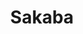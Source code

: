 ---
layout: place
title: Sakaba
permalink: /colorado/avon/sakaba.html
stateAbbr: CO
stateName: Colorado
cityName: Avon
seo:
  type: restaurant
  links: >-
    https://www.ritzcarlton.com/en/hotels/whrrz-the-ritz-carlton-bachelor-gulch/dining/?scid=feed67b0-9a2f-4de1-8df6-114544116108
place_id: ChIJWzTWRnnZQYcRU5Nlh90vO3I
photos:
  - name: >-
      places/ChIJWzTWRnnZQYcRU5Nlh90vO3I/photos/AeeoHcKKe2wcTXrMYxys6m8qh2Gmx6CNt6nPkd70h3stDCRuQPGYBOaW1O0JesuDSCq1jFK3-zHCtdHgL1F6291eJbh-bXhPBcBmmCwph82yzd3rXgaTCsermzOLE_h5vm-0MCTsK6BerkNIfvjKLCITFHrKOugpefCM86zZKei31gD5ghtU65YNZQ7hpdieXXGR8EGQ1Gbe_fdld_AkwFL6AiHF7fOVbK8EntcYdQCpgPX2uA3WCbrqn4FcZu-hv5kwCEXOY8DUeat8tpKQJkzpM6mA7I6dTb4lQxRO7QqeaWmNxw
    widthPx: 1800
    heightPx: 1800
    authorAttributions:
      - displayName: Sakaba
        uri: https://maps.google.com/maps/contrib/110005781640295091603
        photoUri: >-
          https://lh3.googleusercontent.com/a-/ALV-UjXHoXKGz3anLJxEGVzY49E2aohqt1Ld7BkWNSW2UX6JfFfvsAI=s100-p-k-no-mo
    flagContentUri: >-
      https://www.google.com/local/imagery/report/?cb_client=maps_api_places.places_api&image_key=!1e10!2sAF1QipPb7YO9yJB5fGfvXyi85DSEsasNxGTHNbtuE5sO&hl=en-US
    googleMapsUri: >-
      https://www.google.com/maps/place//data=!3m4!1e2!3m2!1sAF1QipPb7YO9yJB5fGfvXyi85DSEsasNxGTHNbtuE5sO!2e10!4m2!3m1!1s0x8741d97946d6345b:0x723b2fdd87659353
  - name: >-
      places/ChIJWzTWRnnZQYcRU5Nlh90vO3I/photos/AeeoHcKoNoAzArZoiszbTvq5Uu8Q-i3Ru7MgRX3C1ze9rbDnO8S5ZNY1eDgmLC9Cak1NLppM7cMIynzuYrfp71TOlEsrhxBGhtcYBvzldKjgKqErtFSwGS3XovezBE0eiywkuZsSLIYf5xh_FdGoijwEiBqJt6Pfl3Vh88c5fIxUTa2WHp4t_JMITuhoqhzyEpSxRP7-FjsgtWbNevTYYK8Swk7laeMHSChtnjs8b-_b6Lw4WULLWvtdZjWqWmhJ6aFuGg6IY3Al5gqKdFEBg-mVh3iLWnhB6EppU2xL5fu366PYLQ
    widthPx: 2417
    heightPx: 3000
    authorAttributions:
      - displayName: Sakaba
        uri: https://maps.google.com/maps/contrib/110005781640295091603
        photoUri: >-
          https://lh3.googleusercontent.com/a-/ALV-UjXHoXKGz3anLJxEGVzY49E2aohqt1Ld7BkWNSW2UX6JfFfvsAI=s100-p-k-no-mo
    flagContentUri: >-
      https://www.google.com/local/imagery/report/?cb_client=maps_api_places.places_api&image_key=!1e10!2sAF1QipNAkXxHzMzOAc3hCwG8A0eKn0ORcTgbgHZEfN9c&hl=en-US
    googleMapsUri: >-
      https://www.google.com/maps/place//data=!3m4!1e2!3m2!1sAF1QipNAkXxHzMzOAc3hCwG8A0eKn0ORcTgbgHZEfN9c!2e10!4m2!3m1!1s0x8741d97946d6345b:0x723b2fdd87659353
  - name: >-
      places/ChIJWzTWRnnZQYcRU5Nlh90vO3I/photos/AeeoHcJU-Gt5jsLwCeSaTIzbJiP0RuVFdXIEUmcO7oXRR61SsmCnQ_q1uedxHNqH5jBx3bTDyXS1DVs8GcpV7I76_E3-HCfN5gGz18vCfv7--Eb5zeGQa0pJfQzDXC1PX-fXUwqGeRgZsAWWzPp19Ao350KtGeQrT4NciP94evg4IoZ5oXvLL5nWMLQ1XVwSCZOQgr-l3m-KFLDaHup1Tb7VrresgXNs8F8qDy9_PuWjWoYJWB85JdU9D4u3PSXDzT3SfX3L9SsLoWqjqc7v9Pv-H9yxEzBxgt59l8OY2ye24ShPQHO7E9BlcHMoVIac9GWpw1qMAOowN9tWFyEvBq9H-7Wrw9iQiXiWYCcUm-aEZmuAmsBvDdt2awiE-X7JFddLeJ8T2tpQkmyN7wDVFQ0A_1-GazVLqHp36zAaRFUsoE2iAQ
    widthPx: 4032
    heightPx: 3024
    authorAttributions:
      - displayName: Leigh Ramirez
        uri: https://maps.google.com/maps/contrib/116294311955049069891
        photoUri: >-
          https://lh3.googleusercontent.com/a-/ALV-UjVUPKK88eOfBmdtro3pyO0rjtJqRDCfx38ceVapJzWAzkMHx02I=s100-p-k-no-mo
    flagContentUri: >-
      https://www.google.com/local/imagery/report/?cb_client=maps_api_places.places_api&image_key=!1e10!2sCIHM0ogKEICAgICdxI6UZA&hl=en-US
    googleMapsUri: >-
      https://www.google.com/maps/place//data=!3m4!1e2!3m2!1sCIHM0ogKEICAgICdxI6UZA!2e10!4m2!3m1!1s0x8741d97946d6345b:0x723b2fdd87659353
  - name: >-
      places/ChIJWzTWRnnZQYcRU5Nlh90vO3I/photos/AeeoHcIqifWy14lCjDosJBrEDVAh2y0GGjaaSizmMdrlVb6vrWwzyjm2vUgEehmX3dg6ifkOtIDCIzHGeRoZeHfZr6iLfu9Jt2H4weXUl_eXboEE_mqwfrCjCOESCHFulSWXd1LkYXBFbkbOdgBxoQRGf_8HCiNmuIcMkQz7Qcv7QNZjRg4cUIG-rgHJsrZLNilA-kO6G7vaClfP2jKL81lCCYO4NAWog4oAtUhtTuLFBv4bJg13hBdTz8nCXZbfyo2YPabo2cevBFkgzRV3iekbpXJQqqveSisBAzOqMeYuraJKm2u6q8eguzLfpH3c4QgcaFSvdJcbW2MOjgPiMtbQg0-L2S9p5txRORK7j8X0xf9BTmv7g1gEW4h2s4LaCy4dd3PbGbtLjw8vqnHj2H0AiiSSiBLNKvu_N1dAhmywzOI0iA
    widthPx: 4032
    heightPx: 3024
    authorAttributions:
      - displayName: Hina Cao
        uri: https://maps.google.com/maps/contrib/105413875643740011378
        photoUri: >-
          https://lh3.googleusercontent.com/a-/ALV-UjXeC80AtS1n7dSs50mYoXpaBWDRVQqq4ZiGSyZTZGnvMik5gzRO=s100-p-k-no-mo
    flagContentUri: >-
      https://www.google.com/local/imagery/report/?cb_client=maps_api_places.places_api&image_key=!1e10!2sCIHM0ogKEICAgICvsZbpSA&hl=en-US
    googleMapsUri: >-
      https://www.google.com/maps/place//data=!3m4!1e2!3m2!1sCIHM0ogKEICAgICvsZbpSA!2e10!4m2!3m1!1s0x8741d97946d6345b:0x723b2fdd87659353
  - name: >-
      places/ChIJWzTWRnnZQYcRU5Nlh90vO3I/photos/AeeoHcKPtqg0VqNTYz0LQnK7Iaupsiu20tgHK0-ALAx66X24u7Poe27M3B1034iSTmExFRWycOi4dDdfm80zQbr3KVSUP3njUSACRZWP818tsIdKM8UKIjAiinQf4PtG0CRjgkc7JbgGYhIF7xtDm-93MVhWht4FNf9JlXLwyXzDVEZgitdfpcMcW7QMfU4VlXo--sZ4_Zvmzwa2vrvsm3pHkyqBnKpkzGsLe5etf6D4vD9qQG0tKARgRPa2xvZ2L_DPU2oVuEYtIKGSOLDnyb7BKDjJykZjaDHu_X8JMyiRl9hbaHc34alw_YqNT8ic8cUFb1KXuBV0GncAZ9CGtJagsXVV_N2_U3vYy_A9wNRv-UG7Vw4W8av9OLCXJq84QK9PaRuLdxNmpQ_IETrrB3_3SA8YS43VZblqU9QhGgAHnSV_rANH
    widthPx: 3024
    heightPx: 4032
    authorAttributions:
      - displayName: tina hahn
        uri: https://maps.google.com/maps/contrib/101895166869949874709
        photoUri: >-
          https://lh3.googleusercontent.com/a-/ALV-UjX6c2SC-jxQ8Q2D3GmqtGeGUQev45kpj-vqDGwkk2haLSO4wuUQ=s100-p-k-no-mo
    flagContentUri: >-
      https://www.google.com/local/imagery/report/?cb_client=maps_api_places.places_api&image_key=!1e10!2sCIHM0ogKEICAgIDu4s6_vQE&hl=en-US
    googleMapsUri: >-
      https://www.google.com/maps/place//data=!3m4!1e2!3m2!1sCIHM0ogKEICAgIDu4s6_vQE!2e10!4m2!3m1!1s0x8741d97946d6345b:0x723b2fdd87659353
  - name: >-
      places/ChIJWzTWRnnZQYcRU5Nlh90vO3I/photos/AeeoHcJd26TnPUt0FMKWh8fxUcazqb0TMDq1_o3ZLq9PUbg7KGWpTeJnrN29BYUJnQH-YuOR5pZ8MOjfs9RHfnMPt6oCI595HdSAcx1Jw6PbhsVMFxVpGJazxCEHQFNOb2y6r12khpl5zVi48ZFp4BA4SKRATaLzPfR1hB3iI06pCnZFVeojsC0I7nMHJcTkoqRm0XhfAEweC0gXXxksHhlXAei-PBepPDe3Mv2mMBi01K9sAfPaMWNh5yS2qCMM-uVuSxldf2I0HWNQWQYiw9vSwuEWguTLzdB30tmsjCRX74VnK-bUzx0aza_tu9TbW4hCnyCe9q04-80R4MdMJYnDdbbuMM2UZ_dd-xtgzC3s2PVLz4SB8k7d-xl548AcEItVHyQ9PIX3AwegwEasfWin_KUTQAxY91gt9fkrw9BS6GjXYg
    widthPx: 3024
    heightPx: 4032
    authorAttributions:
      - displayName: Hina Cao
        uri: https://maps.google.com/maps/contrib/105413875643740011378
        photoUri: >-
          https://lh3.googleusercontent.com/a-/ALV-UjXeC80AtS1n7dSs50mYoXpaBWDRVQqq4ZiGSyZTZGnvMik5gzRO=s100-p-k-no-mo
    flagContentUri: >-
      https://www.google.com/local/imagery/report/?cb_client=maps_api_places.places_api&image_key=!1e10!2sCIHM0ogKEICAgICvsZbpWA&hl=en-US
    googleMapsUri: >-
      https://www.google.com/maps/place//data=!3m4!1e2!3m2!1sCIHM0ogKEICAgICvsZbpWA!2e10!4m2!3m1!1s0x8741d97946d6345b:0x723b2fdd87659353
  - name: >-
      places/ChIJWzTWRnnZQYcRU5Nlh90vO3I/photos/AeeoHcLCd0x9RdGDEz3v8enJAthBaESOk1iZQ4sNAsMvh54Yh5WxWLniK9Qo-nYasjr8D9gKv2aYIbJmJyqzMWglTgLxd4gxSbKdh-Ol_WvW_cz3ILaOhfEcYQCMZj4DLhK2-6-O_IM47kyWWTdv7lTN5BJLvZOibviMLj_BJiJ_80tFgqJR5ssbA3YVWNa5u0Ixg3yFqTsyccseivlM8qEiRK8pnv7-20QjBh5fpQvn74Bi_fXc0Cac-i-LzSewtMBAy54vNtJz-UxA3k8OplnawuChZPRBeP_UkQG2D5QjIfyIhw
    widthPx: 2000
    heightPx: 1334
    authorAttributions:
      - displayName: Sakaba
        uri: https://maps.google.com/maps/contrib/110005781640295091603
        photoUri: >-
          https://lh3.googleusercontent.com/a-/ALV-UjXHoXKGz3anLJxEGVzY49E2aohqt1Ld7BkWNSW2UX6JfFfvsAI=s100-p-k-no-mo
    flagContentUri: >-
      https://www.google.com/local/imagery/report/?cb_client=maps_api_places.places_api&image_key=!1e10!2sAF1QipOMlauDi-Jujqmo9G5MCyoJNmk23549q8LyI5fU&hl=en-US
    googleMapsUri: >-
      https://www.google.com/maps/place//data=!3m4!1e2!3m2!1sAF1QipOMlauDi-Jujqmo9G5MCyoJNmk23549q8LyI5fU!2e10!4m2!3m1!1s0x8741d97946d6345b:0x723b2fdd87659353
  - name: >-
      places/ChIJWzTWRnnZQYcRU5Nlh90vO3I/photos/AeeoHcJ79vRngGNtOvXwYAcWnZQqRpwxNjPbxwi_p6lgWJLNwA7FWrNRV9pogLKo3_ijdapVNm5SmUGZY3E-FFC31ukRat5XdsExx6Rv6Dl6rcqZqypCaI20O74oSNKpKAmfoKIJM8sW-wTI8V3JMY1y1iG1jgXYezjy2PV1pJF0MSY1CHYQJywaed1VgmYd60-I87VeFDkKK9YepUjMg4CSeolGynovYiwlUIv_4liAGEE11GG9NOQ17V1COtpdOe5g9CV3aQnE0bdTpNNEI2FilSfEwKrVt--gbj5UtMKraVexCChZGMUyYHkxwPRtqBctjZz_5I1-T0MKGDCYIDYNt6c8LFW45HuzZ0cXl9Ri_GQ60iRiXVEzvura0T4DSgVrHH0hrzZrTFgL0rBix-sDGIU7VE2PsFYUJccgr-pJBqZTJw
    widthPx: 4032
    heightPx: 3024
    authorAttributions:
      - displayName: Seth Levy
        uri: https://maps.google.com/maps/contrib/107122344446849764746
        photoUri: >-
          https://lh3.googleusercontent.com/a-/ALV-UjXl54Rj43xnnNZ1dhkF9eGYbUma7ygyFfAvav-1muhjK91Hy8C0HQ=s100-p-k-no-mo
    flagContentUri: >-
      https://www.google.com/local/imagery/report/?cb_client=maps_api_places.places_api&image_key=!1e10!2sCIHM0ogKEICAgIDMlo-tCw&hl=en-US
    googleMapsUri: >-
      https://www.google.com/maps/place//data=!3m4!1e2!3m2!1sCIHM0ogKEICAgIDMlo-tCw!2e10!4m2!3m1!1s0x8741d97946d6345b:0x723b2fdd87659353
  - name: >-
      places/ChIJWzTWRnnZQYcRU5Nlh90vO3I/photos/AeeoHcJW8FA2umM4yyAM-9kh4KjpKrstDzYIpZsflEwvlN0PDaTlNP0au8oPRtvSk1lk76DZN2IVGY0z0r-dVrth4k6ut4r8WaU0QiQ1XVDVB2zp17wF2Zc_XXmtn8M_MHGkiiyrwi7LWhKrrcxIVtytEdlxb_7CRbqpjURLxvr4TXFxPvkTjWyhIDkNWwJV8mjes-ogQZNN9r_DiJaTMAHzJuHezErVr_wYzVxQW2SPfQi7S1H3ipZSsta9dFpKEGtTjCJ2eacs4DTjHS2lrpSJN7YJNEmtjft4rklgxvdiO6B16dXynMBxuK4vOKBMqOfkZHY37X7WKjhBxfAEKcRc17yFsR0huAi267RNVjd_1NY-3SB4KlQ6OmfV6lU1NlJexXALb4VWU0oq0nyj-mOTzwbJ6u3muxEL2ow
    widthPx: 3024
    heightPx: 4032
    authorAttributions:
      - displayName: Sean M
        uri: https://maps.google.com/maps/contrib/112954619983579805420
        photoUri: >-
          https://lh3.googleusercontent.com/a-/ALV-UjWwZDOLL3jizw4hL9nuBDjAusciHaicar5m8bqXJo7OZjxb-1m1=s100-p-k-no-mo
    flagContentUri: >-
      https://www.google.com/local/imagery/report/?cb_client=maps_api_places.places_api&image_key=!1e10!2sCIHM0ogKEICAgID35Y3fPg&hl=en-US
    googleMapsUri: >-
      https://www.google.com/maps/place//data=!3m4!1e2!3m2!1sCIHM0ogKEICAgID35Y3fPg!2e10!4m2!3m1!1s0x8741d97946d6345b:0x723b2fdd87659353
  - name: >-
      places/ChIJWzTWRnnZQYcRU5Nlh90vO3I/photos/AeeoHcISN8AeIrLhFkZZmkSFWc-ih5Lg26wZXakksnyuNpVVsLTVKrhaTKnIYvOKwb1cHWua0uZsvS4fGQpWz09XbOdo-Nkm2Ex9YWALXXafbg0oIgEl2XRbg2eByjjS51eb5Mi9YH-WkTkGuV4jY0okvg-mnTLpMI55Pr0iKyAIDLMYxnB-w02xOVEh-FlgtmXJJ-Ty4_hczIK9gFmmxEd_HFRUP2FX-J0kyLoHb2VUNBqGHZ3x1Rtlgu0VBSQv-CbPUbSwqlpbYPF-vV4xAAMc2KGRMWmo0U-qhNNJRmMHZsc9gw
    widthPx: 3000
    heightPx: 3000
    authorAttributions:
      - displayName: Sakaba
        uri: https://maps.google.com/maps/contrib/110005781640295091603
        photoUri: >-
          https://lh3.googleusercontent.com/a-/ALV-UjXHoXKGz3anLJxEGVzY49E2aohqt1Ld7BkWNSW2UX6JfFfvsAI=s100-p-k-no-mo
    flagContentUri: >-
      https://www.google.com/local/imagery/report/?cb_client=maps_api_places.places_api&image_key=!1e10!2sAF1QipNGdWG3Hv6Ji29JjmKJcWwFxVM9bIx1Wi2SO8RC&hl=en-US
    googleMapsUri: >-
      https://www.google.com/maps/place//data=!3m4!1e2!3m2!1sAF1QipNGdWG3Hv6Ji29JjmKJcWwFxVM9bIx1Wi2SO8RC!2e10!4m2!3m1!1s0x8741d97946d6345b:0x723b2fdd87659353
address: 0130 Daybreak Ridge Rd, Avon, CO 81620, USA
street: 0130 Daybreak Ridge Rd
city: Avon
state: CO
zip: '81620'
country: USA
neighborhood: null
latitude: '39.623404'
longitude: '-106.541124'
accessibility_options:
  wheelchairAccessibleParking: true
  wheelchairAccessibleEntrance: true
  wheelchairAccessibleRestroom: true
  wheelchairAccessibleSeating: true
business_status: CLOSED_TEMPORARILY
name: Sakaba
google_maps_links:
  directionsUri: >-
    https://www.google.com/maps/dir//''/data=!4m7!4m6!1m1!4e2!1m2!1m1!1s0x8741d97946d6345b:0x723b2fdd87659353!3e0
  placeUri: https://maps.google.com/?cid=8231225372455572307
  writeAReviewUri: >-
    https://www.google.com/maps/place//data=!4m3!3m2!1s0x8741d97946d6345b:0x723b2fdd87659353!12e1
  reviewsUri: >-
    https://www.google.com/maps/place//data=!4m4!3m3!1s0x8741d97946d6345b:0x723b2fdd87659353!9m1!1b1
  photosUri: >-
    https://www.google.com/maps/place//data=!4m3!3m2!1s0x8741d97946d6345b:0x723b2fdd87659353!10e5
primary_type: Restaurant
opening_hours:
  regular: null
  current: null
secondary_opening_hours:
  regular:
    weekdayDescriptions: null
    type: null
  current:
    weekdayDescriptions: null
    type: null
phone: (970) 343-1168
price_level: null
price_range: $100 &ndash; & up
rating: '4.2'
rating_count: 61
website: >-
  https://www.ritzcarlton.com/en/hotels/whrrz-the-ritz-carlton-bachelor-gulch/dining/?scid=feed67b0-9a2f-4de1-8df6-114544116108
description: >-
  Experience Sakaba in Avon, CO$$$Nestled in Avon, CO, Sakaba stands out as a
  premier spot for those seeking authentic Japanese cuisine in a luxurious
  setting. This restaurant delights with traditional fare, including fresh sushi
  options that capture the essence of Japanese dining, complemented by an
  omakase bar and inviting outdoor seating for a relaxed meal. Visitors can
  enjoy the serene mountain views while savoring expertly prepared dishes,
  making it a go-to choice for sushi enthusiasts exploring top-rated options
  near you. The venue's thoughtful accessibility features and cozy atmosphere
  enhance the overall experience, ideal for anyone looking for sushi restaurants
  that blend elegance with flavorful bites. Whether you're in the mood for
  innovative rolls or classic selections, Sakaba offers a memorable escape in
  the heart of Colorado's dining scene.
generative_summary: >-
  Experience Sakaba in Avon, CO$$$Nestled in Avon, CO, Sakaba stands out as a
  premier spot for those seeking authentic Japanese cuisine in a luxurious
  setting. This restaurant delights with traditional fare, including fresh sushi
  options that capture the essence of Japanese dining, complemented by an
  omakase bar and inviting outdoor seating for a relaxed meal. Visitors can
  enjoy the serene mountain views while savoring expertly prepared dishes,
  making it a go-to choice for sushi enthusiasts exploring top-rated options
  near you. The venue's thoughtful accessibility features and cozy atmosphere
  enhance the overall experience, ideal for anyone looking for sushi restaurants
  that blend elegance with flavorful bites. Whether you're in the mood for
  innovative rolls or classic selections, Sakaba offers a memorable escape in
  the heart of Colorado's dining scene.
generative_disclosure: Summarized by AI using the Grok-3-Mini model.
reviews:
  - name: >-
      places/ChIJWzTWRnnZQYcRU5Nlh90vO3I/reviews/ChdDSUhNMG9nS0VJQ0FnSUQzNVkzZnJnRRAB
    relativePublishTimeDescription: 5 months ago
    rating: 5
    text:
      text: >-
        Amazing time at Sakaba! Excellent menu that should hit the spot for
        anyone. We particularly loved the California roll with soy paper (not
        seaweed), as well as the lobster roll.


        The sake menu is also on point and we asked for a flight to try a few
        different types.


        In the winter, dress warm and ask to be seated outside. Lots of heaters,
        fireplaces, and blankets.


        We’ll be back.
      languageCode: en
    originalText:
      text: >-
        Amazing time at Sakaba! Excellent menu that should hit the spot for
        anyone. We particularly loved the California roll with soy paper (not
        seaweed), as well as the lobster roll.


        The sake menu is also on point and we asked for a flight to try a few
        different types.


        In the winter, dress warm and ask to be seated outside. Lots of heaters,
        fireplaces, and blankets.


        We’ll be back.
      languageCode: en
    authorAttribution:
      displayName: Sean M
      uri: https://www.google.com/maps/contrib/112954619983579805420/reviews
      photoUri: >-
        https://lh3.googleusercontent.com/a-/ALV-UjWwZDOLL3jizw4hL9nuBDjAusciHaicar5m8bqXJo7OZjxb-1m1=s128-c0x00000000-cc-rp-mo-ba5
    publishTime: '2024-11-17T03:49:44.919314Z'
    flagContentUri: >-
      https://www.google.com/local/review/rap/report?postId=ChdDSUhNMG9nS0VJQ0FnSUQzNVkzZnJnRRAB&d=17924085&t=1
    googleMapsUri: >-
      https://www.google.com/maps/reviews/data=!4m6!14m5!1m4!2m3!1sChdDSUhNMG9nS0VJQ0FnSUQzNVkzZnJnRRAB!2m1!1s0x8741d97946d6345b:0x723b2fdd87659353
  - name: >-
      places/ChIJWzTWRnnZQYcRU5Nlh90vO3I/reviews/ChdDSUhNMG9nS0VJQ0FnSURkb3YtWjNnRRAB
    relativePublishTimeDescription: a year ago
    rating: 4
    text:
      text: >-
        One of the biggest reasons I recommend this restaurant is because of the
        atmosphere. There’s an indoor and outdoor seating, which is perfect for
        the summertime if you want to enjoy the nice weather. 🍃🌹🌸


        The food is also very yummy, the seafood is very fresh, but here’s the
        deal: it is not cheap. I didn’t expect it to be! But I had higher
        expectations for what I was paying for.


        My favorite things on the menu were the signature lobster roll, and the
        signature salmon avocado sisho. Those were def 10 out of 10.✨🍣


        However, the reason I gave this restaurant a 4/5 was because generally
        the rest of the food was truly between a two to four out of five.


        I think this restaurant is perfect to have a little bite with your
        family and friends but I wouldn’t recommend it as a place you would go
        to have a full meal.


        I don’t want to miss out on mentioning that the service was spectacular!


        Overall a def 4/5!
      languageCode: en
    originalText:
      text: >-
        One of the biggest reasons I recommend this restaurant is because of the
        atmosphere. There’s an indoor and outdoor seating, which is perfect for
        the summertime if you want to enjoy the nice weather. 🍃🌹🌸


        The food is also very yummy, the seafood is very fresh, but here’s the
        deal: it is not cheap. I didn’t expect it to be! But I had higher
        expectations for what I was paying for.


        My favorite things on the menu were the signature lobster roll, and the
        signature salmon avocado sisho. Those were def 10 out of 10.✨🍣


        However, the reason I gave this restaurant a 4/5 was because generally
        the rest of the food was truly between a two to four out of five.


        I think this restaurant is perfect to have a little bite with your
        family and friends but I wouldn’t recommend it as a place you would go
        to have a full meal.


        I don’t want to miss out on mentioning that the service was spectacular!


        Overall a def 4/5!
      languageCode: en
    authorAttribution:
      displayName: Carolina Salomon Simon
      uri: https://www.google.com/maps/contrib/100163914453228778486/reviews
      photoUri: >-
        https://lh3.googleusercontent.com/a-/ALV-UjUbrStzXJRw3UuHxKGruEdhR938CKyT4b84nvOu2if_ZRJSkv3T=s128-c0x00000000-cc-rp-mo-ba3
    publishTime: '2024-02-22T03:55:41.197374Z'
    flagContentUri: >-
      https://www.google.com/local/review/rap/report?postId=ChdDSUhNMG9nS0VJQ0FnSURkb3YtWjNnRRAB&d=17924085&t=1
    googleMapsUri: >-
      https://www.google.com/maps/reviews/data=!4m6!14m5!1m4!2m3!1sChdDSUhNMG9nS0VJQ0FnSURkb3YtWjNnRRAB!2m1!1s0x8741d97946d6345b:0x723b2fdd87659353
  - name: >-
      places/ChIJWzTWRnnZQYcRU5Nlh90vO3I/reviews/ChZDSUhNMG9nS0VJQ0FnTUNRNUk3NFd3EAE
    relativePublishTimeDescription: 2 months ago
    rating: 5
    text:
      text: >-
        For people who enjoy sushi, it is fantastic. If you’re a sushi-lite
        person, go elsewhere. Everything was fantastic, highly recommend the
        miso black cod. Would go back here over Matsuhisa in Vail, and cannot
        wait to go back. Our best sushi experience in the Valley so far!
      languageCode: en
    originalText:
      text: >-
        For people who enjoy sushi, it is fantastic. If you’re a sushi-lite
        person, go elsewhere. Everything was fantastic, highly recommend the
        miso black cod. Would go back here over Matsuhisa in Vail, and cannot
        wait to go back. Our best sushi experience in the Valley so far!
      languageCode: en
    authorAttribution:
      displayName: Kevin Bogenreif
      uri: https://www.google.com/maps/contrib/111085537993028962917/reviews
      photoUri: >-
        https://lh3.googleusercontent.com/a/ACg8ocItAQiSh5A1VPgg-8StHgYL8Fso7ekn9o6FShy0gW1nAL9wSw=s128-c0x00000000-cc-rp-mo-ba2
    publishTime: '2025-03-02T04:40:05.311107Z'
    flagContentUri: >-
      https://www.google.com/local/review/rap/report?postId=ChZDSUhNMG9nS0VJQ0FnTUNRNUk3NFd3EAE&d=17924085&t=1
    googleMapsUri: >-
      https://www.google.com/maps/reviews/data=!4m6!14m5!1m4!2m3!1sChZDSUhNMG9nS0VJQ0FnTUNRNUk3NFd3EAE!2m1!1s0x8741d97946d6345b:0x723b2fdd87659353
  - name: >-
      places/ChIJWzTWRnnZQYcRU5Nlh90vO3I/reviews/ChZDSUhNMG9nS0VJQ0FnSUM2cnJhSEl3EAE
    relativePublishTimeDescription: 3 years ago
    rating: 5
    text:
      text: >-
        Perfect service, food and cocktails. What a great experience and
        terrific atmosphere! Our waiter, Colby was so helpful and kind. Thanks
        so much for a great date night. The best sushi we've had in Colorado
      languageCode: en
    originalText:
      text: >-
        Perfect service, food and cocktails. What a great experience and
        terrific atmosphere! Our waiter, Colby was so helpful and kind. Thanks
        so much for a great date night. The best sushi we've had in Colorado
      languageCode: en
    authorAttribution:
      displayName: Homes By Katina
      uri: https://www.google.com/maps/contrib/101922812901721872495/reviews
      photoUri: >-
        https://lh3.googleusercontent.com/a-/ALV-UjXfqKh1LAWnjh0k9PsKim0n9ChN_h4zZQqZV8KX_L_-0KHHBG9kcw=s128-c0x00000000-cc-rp-mo-ba5
    publishTime: '2021-09-04T16:36:45.780446Z'
    flagContentUri: >-
      https://www.google.com/local/review/rap/report?postId=ChZDSUhNMG9nS0VJQ0FnSUM2cnJhSEl3EAE&d=17924085&t=1
    googleMapsUri: >-
      https://www.google.com/maps/reviews/data=!4m6!14m5!1m4!2m3!1sChZDSUhNMG9nS0VJQ0FnSUM2cnJhSEl3EAE!2m1!1s0x8741d97946d6345b:0x723b2fdd87659353
  - name: >-
      places/ChIJWzTWRnnZQYcRU5Nlh90vO3I/reviews/ChZDSUhNMG9nS0VJQ0FnTUR3Nkl2TERnEAE
    relativePublishTimeDescription: a month ago
    rating: 1
    text:
      text: >-
        We had reservations and when we made our reservations we called to
        inquire about parking.  We told there would be complementary valet out
        front.  Our friends arrived first and were allowed to park free of
        charge and then when we arrived 5 minutes later they wanted $100 for our
        car.  I’m pretty sure the valet guys are stereotyping who they want to
        give free parking too.  Never again!
      languageCode: en
    originalText:
      text: >-
        We had reservations and when we made our reservations we called to
        inquire about parking.  We told there would be complementary valet out
        front.  Our friends arrived first and were allowed to park free of
        charge and then when we arrived 5 minutes later they wanted $100 for our
        car.  I’m pretty sure the valet guys are stereotyping who they want to
        give free parking too.  Never again!
      languageCode: en
    authorAttribution:
      displayName: Josh Schonfeld
      uri: https://www.google.com/maps/contrib/104979762135516566646/reviews
      photoUri: >-
        https://lh3.googleusercontent.com/a/ACg8ocJ804zlDAo41TgrvKGFCCILv1MztMYksA3dvaJ6g9h5xSquNQ=s128-c0x00000000-cc-rp-mo
    publishTime: '2025-03-23T05:42:23.406818Z'
    flagContentUri: >-
      https://www.google.com/local/review/rap/report?postId=ChZDSUhNMG9nS0VJQ0FnTUR3Nkl2TERnEAE&d=17924085&t=1
    googleMapsUri: >-
      https://www.google.com/maps/reviews/data=!4m6!14m5!1m4!2m3!1sChZDSUhNMG9nS0VJQ0FnTUR3Nkl2TERnEAE!2m1!1s0x8741d97946d6345b:0x723b2fdd87659353
review_summary: >-
  Buzz Around Sakaba's Reviews$$$Folks chatting about Sakaba often highlight the
  fantastic flavors of fresh sushi and signature rolls that make every bite feel
  special, with many calling it one of the best spots for Japanese places
  nearby. The welcoming vibe, complete with outdoor seating and attentive
  service, comes up a lot as a highlight for casual get-togethers or date
  nights, adding to the overall charm. While most agree the sake selections and
  creative menu items hit the mark for a satisfying meal, a couple of mentions
  point to occasional hassles like parking that didn't quite live up to
  expectations. Still, the general consensus leans positive, praising it as a
  solid pick for anyone hunting for top-rated sushi close to home in a cozy,
  resort-style environment. All in all, it's clear that Sakaba keeps things
  lively and delicious, making it worth a try for your next outing.
review_disclosure: Summarized by AI using the Grok-3-Mini model.
parking_options:
  freeStreetParking: true
payment_options:
  acceptsCreditCards: true
  acceptsDebitCards: true
  acceptsCashOnly: false
allow_dogs: null
curbside_pickup: null
delivery: false
dine_in: true
good_for_children: null
good_for_groups: null
good_for_sports: false
live_music: false
menu_for_children: null
outdoor_seating: true
reservable: true
restroom: true
serves_beer: true
serves_breakfast: null
serves_brunch: null
serves_cocktails: true
serves_coffee: null
serves_dinner: true
serves_dessert: true
serves_lunch: null
serves_vegetarian_food: null
serves_wine: true
takeout: true
update_category: atmosphere
places_description: null

---